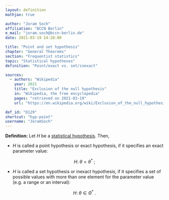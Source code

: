 ```yaml
---
layout: definition
mathjax: true

author: "Joram Soch"
affiliation: "BCCN Berlin"
e_mail: "joram.soch@bccn-berlin.de"
date: 2021-03-19 14:28:00

title: "Point and set hypothesis"
chapter: "General Theorems"
section: "Frequentist statistics"
topic: "Statistical hypotheses"
definition: "Point/exact vs. set/inexact"

sources:
  - authors: "Wikipedia"
    year: 2021
    title: "Exclusion of the null hypothesis"
    in: "Wikipedia, the free encyclopedia"
    pages: "retrieved on 2021-03-19"
    url: "https://en.wikipedia.org/wiki/Exclusion_of_the_null_hypothesis#Terminology"

def_id: "D129"
shortcut: "hyp-point"
username: "JoramSoch"
---
```



**Definition:** Let $H$ be a [statistical hypothesis](/D/hyp). Then,

* $H$ is called a point hypothesis or exact hypothesis, if it specifies an exact parameter value:

$$ \label{eq:hyp-point}
H: \; \theta = \theta^{*} \; ;
$$

* $H$ is called a set hypothesis or inexact hypothesis, if it specifies a set of possible values with more than one element for the parameter value (e.g. a range or an interval):

$$ \label{eq:hyp-non-point}
H: \; \theta \in \Theta^{*} \; .
$$